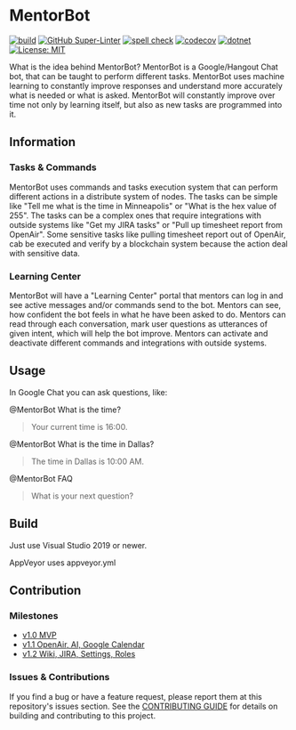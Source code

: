 # MentorBot

[![build](https://github.com/MentorMate/mentorbot/actions/workflows/ci-pipeline.yml/badge.svg)](https://github.com/MentorMate/mentorbot/actions/workflows/ci-pipeline.yml)
[![GitHub Super-Linter](https://github.com/MentorMate/mentorbot/actions/workflows/linter.yml/badge.svg)](https://github.com/MentorMate/mentorbot/actions/workflows/linter.yml)
[![spell check](https://github.com/MentorMate/mentorbot/actions/workflows/spell-check.yml/badge.svg)](https://github.com/MentorMate/mentorbot/actions/workflows/spell-check.yml)
[![codecov](https://codecov.io/gh/MentorMate/mentorbot/branch/main/graph/badge.svg?token=e7x4iMuLTj)](https://codecov.io/gh/MentorMate/mentorbot)
[![dotnet](https://img.shields.io/badge/dotnet-v6.0-blue)](https://dotnet.microsoft.com/download/dotnet/6.0)
[![License: MIT](https://img.shields.io/badge/License-MIT-blue.svg)](LICENSE)

What is the idea behind MentorBot? MentorBot is a Google/Hangout Chat bot, that can be taught to perform different tasks.
MentorBot uses machine learning to constantly improve responses and understand more accurately what is needed or what is asked.
MentorBot will constantly improve over time not only by learning itself, but also as new tasks are programmed into it.

## Information

### Tasks & Commands

MentorBot uses commands and tasks execution system that can perform different actions in a distribute system of nodes.
The tasks can be simple like "Tell me what is the time in Minneapolis" or "What is the hex value of 255".
The tasks can be a complex ones that require integrations with outside systems like "Get my JIRA tasks" or "Pull up timesheet report from OpenAir".
Some sensitive tasks like pulling timesheet report out of OpenAir, cab be executed and verify by a blockchain system because the action deal with sensitive data.

### Learning Center

MentorBot will have a "Learning Center" portal that mentors can log in and see active messages and/or commands send to the bot.
Mentors can see, how confident the bot feels in what he have been asked to do. Mentors can read through each conversation, mark user questions as utterances of given intent, which will help the bot improve.
Mentors can activate and deactivate different commands and integrations with outside systems.

## Usage

In Google Chat you can ask questions, like:

@MentorBot What is the time?
> Your current time is 16:00.

@MentorBot What is the time in Dallas?
> The time in Dallas is 10:00 AM.

@MentorBot FAQ
> What is your next question?

## Build

Just use Visual Studio 2019 or newer.

AppVeyor uses appveyor.yml

## Contribution

### Milestones

* [v1.0 MVP](https://github.com/MentorSource/mentorbot/milestone/1?closed=1)
* [v1.1 OpenAir, AI, Google Calendar](https://github.com/MentorSource/mentorbot/milestone/2?closed=1)
* [v1.2 Wiki, JIRA, Settings, Roles](https://github.com/MentorSource/mentorbot/milestone/3?closed=1)

### Issues & Contributions

If you find a bug or have a feature request, please report them at this repository's issues section. See the [CONTRIBUTING GUIDE](CONTRIBUTING.md) for details on building and contributing to this project.

